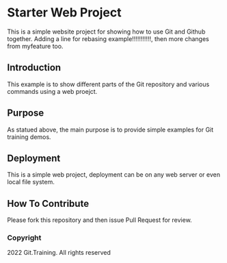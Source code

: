 # Starter Web Project

This is a simple website project for showing how to use Git and Github together.
Adding a line for rebasing example!!!!!!!!!!!, then more changes from myfeature too.

## Introduction

This example is to show different parts of the Git repository and various commands using a web proejct.

## Purpose

As statued above, the main purpose is to provide simple examples for Git training demos.

## Deployment

This is a simple web project, deployment can be on any web server or even local file system.

## How To Contribute

Please fork this repository and then issue Pull Request for review.

### Copyright

2022 Git.Training. All rights reserved